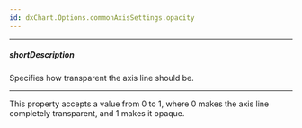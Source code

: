 ```yaml
---
id: dxChart.Options.commonAxisSettings.opacity
---
```

---
##### shortDescription
Specifies how transparent the axis line should be.

---
This property accepts a value from 0 to 1, where 0 makes the axis line completely transparent, and 1 makes it opaque.